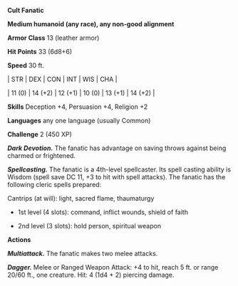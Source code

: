**Cult Fanatic**

**Medium humanoid (any race), any non-good alignment**

**Armor Class** 13 (leather armor)

**Hit Points** 33 (6d8+6)

**Speed** 30 ft.

|   STR   |   DEX   |   CON   |   INT   |   WIS   |   CHA   |
  
| 11 (0) | 14 (+2) | 12 (+1) | 10 (0) | 13 (+1) | 14 (+2) |

**Skills** Deception +4, Persuasion +4, Religion +2

**Languages** any one language (usually Common)

**Challenge** 2 (450 XP)

***Dark Devotion.*** The fanatic has advantage on saving throws against being charmed or frightened.

***Spellcasting.*** The fanatic is a 4th-level spellcaster. Its spell casting ability is Wisdom (spell save DC 11, +3 to hit with spell attacks). The fanatic has the following cleric spells prepared: 

Cantrips (at will): light, sacred flame, thaumaturgy

* 1st level (4 slots): command, inflict wounds, shield of faith

* 2nd level (3 slots): hold person, spiritual weapon

**Actions**

***Multiattack.*** The fanatic makes two melee attacks.

***Dagger.*** Melee or Ranged Weapon Attack: +4 to hit, reach 5 ft. or range 20/60 ft., one creature. Hit: 4 (1d4 + 2) piercing damage.

